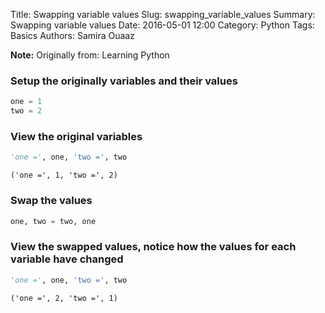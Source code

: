 Title: Swapping variable values
Slug: swapping_variable_values
Summary: Swapping variable values
Date: 2016-05-01 12:00
Category: Python
Tags: Basics
Authors: Samira Ouaaz



**Note:** Originally from: Learning Python

### Setup the originally variables and their values


```python
one = 1
two = 2
```

### View the original variables


```python
'one =', one, 'two =', two
```




    ('one =', 1, 'two =', 2)



### Swap the values


```python
one, two = two, one
```

### View the swapped values, notice how the values for each variable have changed


```python
'one =', one, 'two =', two
```




    ('one =', 2, 'two =', 1)


